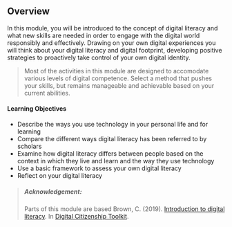 ## Overview

In this module, you will be introduced to the concept of digital literacy and what new skills are needed in order to engage with the digital world responsibly and effectively. Drawing on your own digital experiences you will think about your digital literacy and digital footprint, developing positive strategies to proactively take control of your own digital identity.

> Most of the activities in this module are designed to accomodate various levels of digital competence. Select a method that pushes your skills, but remains manageable and achievable based on your current abilities.

#### Learning Objectives
* Describe the ways you use technology in your personal life and for learning
* Compare the different ways digital literacy has been referred to by scholars
* Examine how digital literacy differs between people based on the context in which they live and learn and the way they use technology
* Use a basic framework to assess your own digital literacy
* Reflect on your digital literacy

> ##### Acknowledgement:
> Parts of this module are based Brown, C. (2019). [Introduction to digital literacy](https://pressbooks.library.torontomu.ca/digcit/chapter/chapter-1/). In [Digital Citizenship Toolkit](https://pressbooks.library.torontomu.ca/digcit).